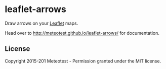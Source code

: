 # leaflet-arrows
Draw arrows on your [Leaflet](http://leafletjs.com/) maps.

Head over to http://meteotest.github.io/leaflet-arrows/ for documentation.

## License
Copyright 2015-201 Meteotest - Permission granted under the MIT license.
